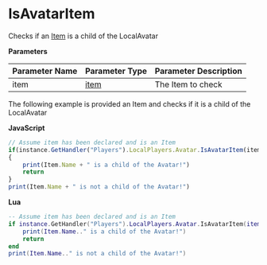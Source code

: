 # IsAvatarItem

Checks if an [Item](./../item/index.md) is a child of the LocalAvatar

**Parameters**

Parameter Name | Parameter Type | Parameter Description
--- | --- | ---
item | [item](./../item/index.md) | The Item to check

The following example is provided an Item and checks if it is a child of the LocalAvatar

**JavaScript**
```js
// Assume item has been declared and is an Item
if(instance.GetHandler("Players").LocalPlayers.Avatar.IsAvatarItem(item))
{
    print(Item.Name + " is a child of the Avatar!")
    return
}
print(Item.Name + " is not a child of the Avatar!")
```

**Lua**

```lua
-- Assume item has been declared and is an Item
if instance.GetHandler("Players").LocalPlayers.Avatar.IsAvatarItem(item) then
    print(Item.Name.." is a child of the Avatar!")
    return
end
print(Item.Name.." is not a child of the Avatar!")
```